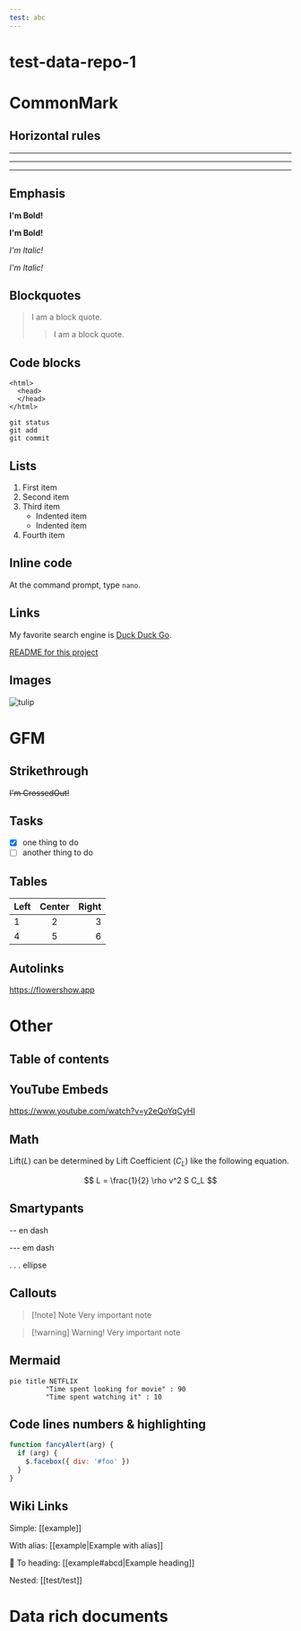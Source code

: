 ```yaml
---
test: abc
---
```



# test-data-repo-1


# CommonMark

## Horizontal rules

***
---
___

## Emphasis

**I'm Bold!**

__I'm Bold!__

*I'm Italic!*

_I'm Italic!_


## Blockquotes

> I am a block quote.
> > I am a block quote.

## Code blocks

    <html>
      <head>
      </head>
    </html>
    

```
git status
git add
git commit
```

## Lists

1. First item
2. Second item
3. Third item
    - Indented item
    - Indented item
4. Fourth item    

## Inline code

At the command prompt, type `nano`.

## Links

My favorite search engine is [Duck Duck Go](https://duckduckgo.com).

[README for this project](/README.md)

## Images

![tulip](https://images.fineartamerica.com/images/artworkimages/mediumlarge/2/abstract-flowers-rose-sciberras.jpg)

# GFM

## Strikethrough

~~I'm CrossedOut!~~

## Tasks

* [x] one thing to do
* [ ] another thing to do

## Tables

| Left | Center | Right |
| :--- | :----: | ----: |
| 1    |   2    |     3 |
| 4    |   5    |     6 |

## Autolinks

https://flowershow.app

# Other

## Table of contents

## YouTube Embeds

https://www.youtube.com/watch?v=y2eQoYqCyHI

## Math

Lift($L$) can be determined by Lift Coefficient ($C_L$) like the following
equation.

$$
L = \frac{1}{2} \rho v^2 S C_L
$$

## Smartypants

-- en dash

--- em dash

. . . ellipse

## Callouts

> [!note] Note
> Very important note

> [!warning] Warning!
> Very important note


## Mermaid

```mermaid
pie title NETFLIX
         "Time spent looking for movie" : 90
         "Time spent watching it" : 10
```

## Code lines numbers & highlighting

```js {1,3-4} showLineNumbers
function fancyAlert(arg) {
  if (arg) {
    $.facebox({ div: '#foo' })
  }
}
```


## Wiki Links

Simple:
[[example]]

With alias:
[[example|Example with alias]]

🚧 To heading:
[[example#abcd|Example heading]]

Nested:
[[test/test]]


#  Data rich documents 

<Table src="data.csv" />

